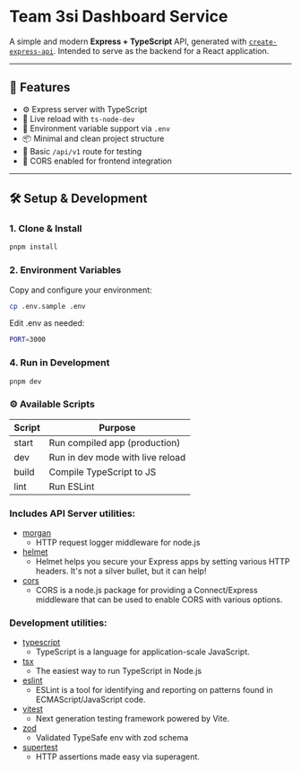 # Team 3si Dashboard Service

A simple and modern **Express + TypeScript** API, generated with [`create-express-api`](https://github.com/w3cj/create-express-api). Intended to serve as the backend for a React application.

---

## 🚀 Features

- ⚙️ Express server with TypeScript
- 🔄 Live reload with `ts-node-dev`
- 🌱 Environment variable support via `.env`
- 📦 Minimal and clean project structure
- 🧪 Basic `/api/v1` route for testing
- 🤝 CORS enabled for frontend integration

---

## 🛠 Setup & Development

### 1. Clone & Install

```bash
pnpm install
```

### 2. Environment Variables
Copy and configure your environment:

```bash
cp .env.sample .env
```

Edit .env as needed:

```bash
PORT=3000
```

### 4. Run in Development

```bash
pnpm dev
```

### ⚙️ Available Scripts
| Script | Purpose                          |
|--------|----------------------------------|
| start  | Run compiled app (production)    |
| dev    | Run in dev mode with live reload |
| build  | Compile TypeScript to JS         |
| lint   | Run ESLint                       |



### Includes API Server utilities:

- [morgan](https://www.npmjs.com/package/morgan)
  - HTTP request logger middleware for node.js
- [helmet](https://www.npmjs.com/package/helmet)
  - Helmet helps you secure your Express apps by setting various HTTP headers. It's not a silver bullet, but it can help!
- [cors](https://www.npmjs.com/package/cors)
  - CORS is a node.js package for providing a Connect/Express middleware that can be used to enable CORS with various options.

### Development utilities:

- [typescript](https://www.npmjs.com/package/typescript)
  - TypeScript is a language for application-scale JavaScript.
- [tsx](https://www.npmjs.com/package/tsx)
  - The easiest way to run TypeScript in Node.js
- [eslint](https://www.npmjs.com/package/eslint)
  - ESLint is a tool for identifying and reporting on patterns found in ECMAScript/JavaScript code.
- [vitest](https://www.npmjs.com/package/vitest)
  - Next generation testing framework powered by Vite.
- [zod](https://www.npmjs.com/package/zod)
  - Validated TypeSafe env with zod schema
- [supertest](https://www.npmjs.com/package/supertest)
  - HTTP assertions made easy via superagent.

